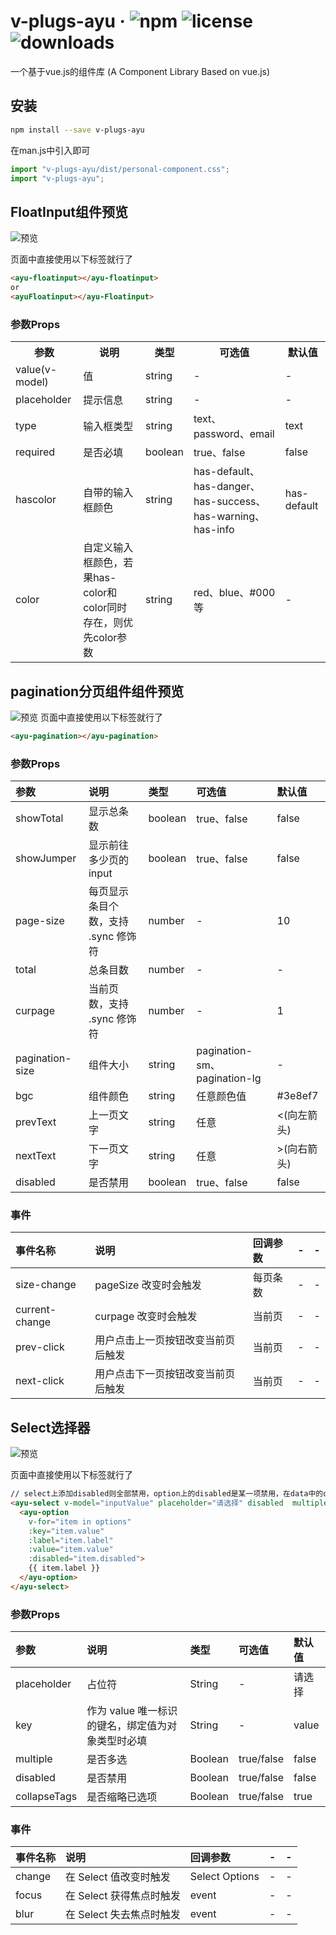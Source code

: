 # v-plugs-ayu · ![npm](https://img.shields.io/npm/v/v-plugs-ayu.svg?color=success) ![license](https://img.shields.io/github/license/yuang01/v-plugs-ayu.svg) ![downloads](https://img.shields.io/npm/dt/v-plugs-ayu.svg)
一个基于vue.js的组件库 (A Component Library Based on vue.js)
## 安装
``` bash
npm install --save v-plugs-ayu
```
在man.js中引入即可
``` javascript
import "v-plugs-ayu/dist/personal-component.css";
import "v-plugs-ayu";
```
## FloatInput组件预览
![预览](https://yuang.site//images/myplug-floatinput.gif)

页面中直接使用以下标签就行了
``` html
<ayu-floatinput></ayu-floatinput>
or
<ayuFloatinput></ayu-Floatinput>
``` 
### 参数Props
<table>
    <tr><th>参数</th><th>说明</th><th>类型</th><th>可选值</th><th>默认值</th></tr>
    <tr><td>value(v-model)</td><td>值</td><td>string</td><td>-</td><td>-</td></tr>
    <tr><td>placeholder</td><td>提示信息</td><td>string</td><td>-</td><td>-</td></tr>
    <tr><td>type</td><td>输入框类型</td><td>string</td><td>text、password、email</td><td>text</td></tr>
    <tr><td>required</td><td>是否必填</td><td>boolean</td><td>true、false</td><td>false</td></tr>
    <tr><td>hascolor</td><td>自带的输入框颜色</td><td>string</td><td>has-default、has-danger、has-success、has-warning、has-info</td><td>has-default</td></tr>
    <tr><td>color</td><td>自定义输入框颜色，若果has-color和color同时存在，则优先color参数</td><td>string</td><td>red、blue、#000等</td><td>-</td></tr>
</table>

## pagination分页组件组件预览
![预览](https://yuang.site//images/pagination.gif)
页面中直接使用以下标签就行了
``` html
<ayu-pagination></ayu-pagination>
```
### 参数Props
参数|说明|类型|可选值|默认值
:---|:---|:---|:---|:---
showTotal|显示总条数|boolean|true、false|false
showJumper|显示前往多少页的input|boolean|true、false|false
page-size|每页显示条目个数，支持 .sync 修饰符|number|-|10
total|总条目数|number|-|-
curpage|当前页数，支持 .sync 修饰符|number|-|1
pagination-size|组件大小|string|pagination-sm、pagination-lg|-
bgc|组件颜色|string|任意颜色值|#3e8ef7
prevText|上一页文字|string|任意|&lt;(向左箭头)
nextText|下一页文字|string|任意|&gt;(向右箭头)
disabled|是否禁用|boolean|true、false|false
### 事件
事件名称|说明|回调参数|-|-
:---|:---|:---|:---|:---
size-change|pageSize 改变时会触发|每页条数|-|-
current-change|curpage 改变时会触发|当前页|-|-
prev-click|用户点击上一页按钮改变当前页后触发|当前页|-|-
next-click|用户点击下一页按钮改变当前页后触发|当前页|-|-
## Select选择器
![预览](https://github.com/yuang01/carousel/blob/gh-pages/images/select.gif)

页面中直接使用以下标签就行了
``` html
// select上添加disabled则全部禁用，option上的disabled是某一项禁用，在data中的options对象上对某一项添加disabled:true即可禁用某一项
<ayu-select v-model="inputValue" placeholder="请选择" disabled  multiple collapse-tags>
  <ayu-option 
    v-for="item in options" 
    :key="item.value" 
    :label="item.label" 
    :value="item.value"
    :disabled="item.disabled">
    {{ item.label }}
  </ayu-option>
</ayu-select>
```
### 参数Props
参数|说明|类型|可选值|默认值
:---|:---|:---|:---|:---
placeholder|占位符|String|-|请选择
key|作为 value 唯一标识的键名，绑定值为对象类型时必填|String|-|value
multiple|是否多选|Boolean|true/false|false
disabled|是否禁用|Boolean|true/false|false
collapseTags|是否缩略已选项|Boolean|true/false|true

### 事件
事件名称|说明|回调参数|-|-
:---|:---|:---|:---|:---
change|在 Select 值改变时触发|Select Options|-|-
focus|在 Select 获得焦点时触发|event|-|-
blur|在 Select 失去焦点时触发|event|-|-